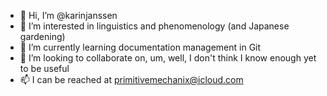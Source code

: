- 👋 Hi, I’m @karinjanssen
- 👀 I’m interested in linguistics and phenomenology (and Japanese gardening)
- 🌱 I’m currently learning documentation management in Git
- 💞️ I’m looking to collaborate on, um, well, I don't think I know enough yet to be useful
- 📫 I can be reached at primitivemechanix@icloud.com

<!---
karinjanssen/karinjanssen is a ✨ special ✨ repository because its `README.md` (this file) appears on your GitHub profile.
You can click the Preview link to take a look at your changes.
--->
